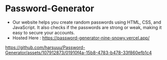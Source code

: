 # Password-Generator
* Our website helps you create random passwords using HTML, CSS, and JavaScript. It also checks if the passwords are strong or weak, making it easy to secure your accounts.
* Hosted Here : https://password-generator-nine-snowy.vercel.app/ 

https://github.com/harsuuu/Password-Generator/assets/107912873/01910f4a-15b8-4783-b478-33f860efb1c4

